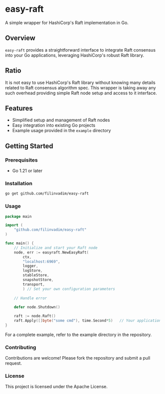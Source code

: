# easy-raft

A simple wrapper for HashiCorp's Raft implementation in Go.

## Overview

`easy-raft` provides a straightforward interface to integrate Raft consensus into your Go applications, leveraging HashiCorp's robust Raft library.

## Ratio

It is not easy to use HashiCorp's Raft library without knowing many details related to Raft consensus
algorithm spec. This wrapper is taking away any such overhead providing simple Raft node setup
and access to it interface.

## Features

- Simplified setup and management of Raft nodes
- Easy integration into existing Go projects
- Example usage provided in the `example` directory

## Getting Started

### Prerequisites

- Go 1.21 or later

### Installation

```sh
go get github.com/filinvadim/easy-raft
```

### Usage

```go
package main

import (
	"github.com/filinvadim/easy-raft"
)

func main() {
	// Initialize and start your Raft node
	node, err := easyraft.NewEasyRaft(
		ctx,
		"localhost:6969",
		logger,
		logStore,
		stableStore,
		snapshotStore,
		transport,
		) // Set your own configuration parameters 
    
    // Handle error
	
	defer node.Shutdown()

	raft := node.Raft()
	raft.Apply([]byte("some cmd"), time.Second*5) 	// Your application logic here
}

```

For a complete example, refer to the example directory in the repository.

### Contributing

Contributions are welcome! Please fork the repository and submit a pull request.

### License

This project is licensed under the Apache License.

